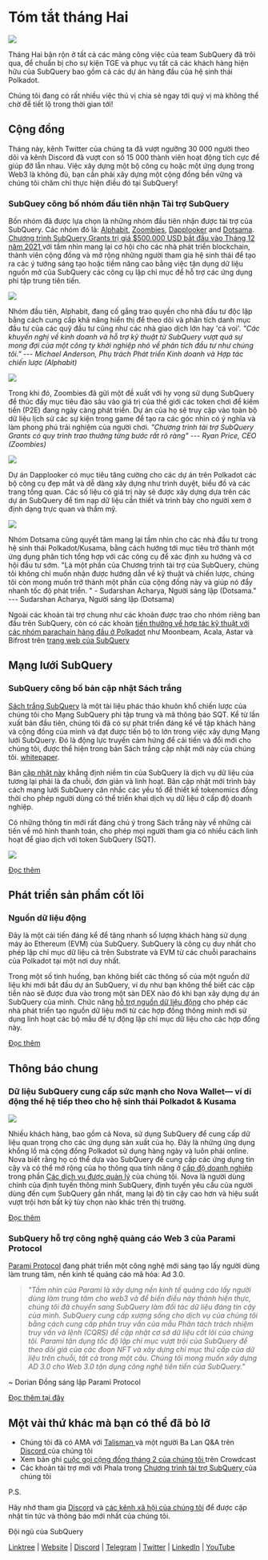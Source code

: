 # Tóm tắt tháng Hai

![](https://miro.medium.com/max/1400/1*T3DLiAKSIy-AjRia_JJjow.png)

Tháng Hai bận rộn ở tất cả các mảng công việc của team SubQuery đã trôi qua, để chuẩn bị cho sự kiện TGE và phục vụ tất cả các khách hàng hiện hữu của SubQuery bao gồm cả các dự án hàng đầu của hệ sinh thái Polkadot.

Chúng tôi đang có rất nhiều việc thú vị chia sẻ ngay tới quý vị mà không thể chờ để tiết lộ trong thời gian tới!

## Cộng đồng

Tháng này, kênh Twitter của chúng ta đã vượt ngưỡng 30 000 người theo dõi và kênh Discord đã vượt con số 15 000 thành viên hoạt động tích cực để giúp đỡ lẫn nhau. Việc xây dựng một bộ công cụ hoặc một ứng dụng trong Web3 là không đủ, bạn cần phải xây dựng một cộng đồng bền vững và chúng tôi chăm chỉ thực hiện điều đó tại SubQuery!

### SubQuey công bố nhóm đầu tiên nhận Tài trợ SubQuery

Bốn nhóm đã được lựa chọn là những nhóm đầu tiên nhận được tài trợ của SubQuery. Các nhóm đó là: [Alphabit](https://www.polkadata.xyz/), [Zoombies](https://zoombies.world/), [Dapplooker](https://dapplooker.com/) and [Dotsama](http://dotsama.ai/). [ Chương trình SubQuery Grants trị giá $500.000 USD bắt đầu vào Tháng 12 năm 2021 ](https://subquery.network/grants) với tầm nhìn mang lại cơ hội cho các nhà phát triển blockchain, thành viên cộng đồng và mở rộng những người tham gia hệ sinh thái để tạo ra các ý tưởng sáng tạo hoặc tiềm năng cao bằng việc tận dụng dữ liệu nguồn mở của SubQuery các công cụ lập chỉ mục để hỗ trợ các ứng dụng phi tập trung tiên tiến.

![](https://miro.medium.com/max/1400/1*tBnWK4svpGbGuP3mCXyGDg.png)

Nhóm đầu tiên, Alphabit, đang cố gắng trao quyền cho nhà đầu tư độc lập bằng cách cung cấp khả năng hiển thị để theo dõi và phân tích danh mục đầu tư của các quỹ đầu tư cũng như các nhà giao dịch lớn hay 'cá voi'. _"Các khuyến nghị về kinh doanh và hỗ trợ kỹ thuật từ SubQuery vượt quá sự mong đợi của một công ty khởi nghiệp nhỏ về phân tích đầu tư như chúng tôi." --- Michael Anderson, Phụ trách Phát triển Kinh doanh và Hợp tác chiến lược (Alphabit)_

![](https://miro.medium.com/max/1400/1*TpHBDhA7WqNGTOxz9LpifQ.png)

Trong khi đó, Zoombies đã gửi một đề xuất với hy vọng sử dụng SubQuery để thúc đẩy mục tiêu đào sâu vào giá trị của thế giới các token chơi để kiếm tiền (P2E) đang ngày càng phát triển. Dự án của họ sẽ truy cập vào toàn bộ dữ liệu lịch sử các sự kiện trong game để tạo ra các góc nhìn có ý nghĩa và làm phong phú trải nghiệm của người chơi. _"Chương trình tài trợ SubQuery Grants có quy trình trao thưởng từng bước rất rõ ràng" --- Ryan Price, CEO (Zoombies)_

![](https://miro.medium.com/max/1400/1*4rPD0g-pC3MOU5M5vAtS4w.png)

Dự án Dapplooker có mục tiêu tăng cường cho các dự án trên Polkadot các bộ công cụ đẹp mắt và dễ dàng xây dựng như trình duyệt, biểu đồ và các trang tổng quan. Các số liệu có giá trị này sẽ được xây dựng dựa trên các dự án SubQuery để tìm nạp dữ liệu cần thiết và trình bày cho người xem ở định dạng trực quan và thẩm mỹ.

![](https://miro.medium.com/max/1400/1*kC8QYVvlUZwUfgXTBFQbgg.png)

Nhóm Dotsama cũng quyết tâm mang lại tầm nhìn cho các nhà đầu tư trong hệ sinh thái Polkadot/Kusama, bằng cách hướng tới mục tiêu trở thành một ứng dụng phân tích tổng hợp với các công cụ để xác định xu hướng và cơ hội đầu tư sớm. "Là một phần của Chương trình tài trợ của SubQuery, chúng tôi không chỉ muốn nhận được hướng dẫn về kỹ thuật và chiến lược, chúng tôi còn mong muốn trở thành một phần của cộng đồng này và giúp nó đẩy nhanh tốc độ phát triển. "</em> - Sudarshan Acharya, Người sáng lập (Dotsama." --- Sudarshan Acharya, Người sáng lập (Dotsama)</em>

Ngoài các khoản tài trợ chung như các khoản được trao cho nhóm riêng ban đầu trên SubQuery, còn có các khoản [tiền thưởng về hợp tác kỹ thuật với các nhóm parachain hàng đầu ở Polkadot](../blogs/20220127-grants-bounties.md) như Moonbeam, Acala, Astar và Bifrost trên [trang web của SubQuery](https://subquery.network/grants)

## Mạng lưới SubQuery

### SubQuery công bố bản cập nhật Sách trắng

[Sách trắng SubQuery](https://static.subquery.network/whitepaper.pdf) là một tài liệu phác thảo khuôn khổ chiến lược của chúng tôi cho Mạng SubQuery phi tập trung và mã thông báo SQT. Kể từ lần xuất bản đầu tiên, chúng tôi đã có sự phát triển đáng kể về tập khách hàng và cộng đồng của mình và đạt được tiến bộ to lớn trong việc xây dựng Mạng lưới SubQuery. Đó là động lực truyền cảm hứng để cải tiến và đổi mới cho chúng tôi, được thể hiện trong bản Sách trắng cập nhật mới này của chúng tôi. [whitepaper](https://static.subquery.network/whitepaper.pdf).

Bản [cập nhật này](https://static.subquery.network/whitepaper.pdf) khẳng định niềm tin của SubQuery là dịch vụ dữ liệu của tương lại phải là đa chuỗi, đơn giản và linh hoạt. Bản cập nhật mới trình bày cách mạng lưới SubQuery cân nhắc các yếu tố để thiết kế tokenomics đồng thời cho phép người dùng có thể triển khai dịch vụ dữ liệu ở cấp độ doanh nghiệp.

Có những thông tin mới rất đáng chú ý trong Sách trắng này về những cải tiến về mô hình thanh toán, cho phép mọi người tham gia có nhiều cách linh hoạt để giao dịch với token SubQuery (SQT).

![](https://miro.medium.com/max/1400/1*EhLefs3-lb47y2LC4Z6jWA.png)

[Đọc thêm](../blogs/20220216-whitepaper-update.md)

## Phát triển sản phẩm cốt lõi

### Nguồn dữ liệu động

Đây là một cải tiến đáng kể để tăng nhanh số lượng khách hàng sử dụng máy ảo Ethereum (EVM) của SubQuery. SubQuery là công cụ duy nhất cho phép lập chỉ mục dữ liệu cả trên Substrate và EVM từ các chuỗi parachains của Polkadot tại một nơi duy nhất.

Trong một số tình huống, bạn không biết các thông số của một nguồn dữ liệu khi mới bắt đầu dự án SubQuery, ví dụ như bạn không thể biết các cặp tiền nào sẽ được đưa vào trong một sàn DEX nào đó khi bạn xây dựng dự án SubQuery của mình. Chức năng [hỗ trợ nguồn dữ liệu động](https://university.subquery.network/build/dynamicdatasources.html) cho phép các nhà phát triển tạo nguồn dữ liệu mới từ các hợp đồng thông minh mới sử dụng linh hoạt các bộ mẫu để tự động lập chỉ mục dữ liệu cho các hợp đồng này.

[Đọc thêm](https://university.subquery.network/build/dynamicdatasources.html)

## Thông báo chung

### Dữ liệu SubQuery cung cấp sức mạnh cho Nova Wallet— ví di động thế hệ tiếp theo cho hệ sinh thái Polkadot & Kusama

![](https://miro.medium.com/max/1400/1*NkYmEpYLpZYFRkANrvpwPw.png)

Nhiều khách hàng, bao gồm cả Nova, sử dụng SubQuery để cung cấp dữ liệu quan trọng cho các ứng dụng sản xuất của họ. Đây là những ứng dụng khổng lồ mà cộng đồng Polkadot sử dụng hàng ngày và luôn phải online. Nova biết rằng họ có thể dựa vào SubQuery để cung cấp các ứng dụng tin cậy và có thể mở rộng của họ thông qua tính năng ở [cấp độ doanh nghiệp](https://blog.subquery.network/blogs/20211228-enterprise-hosted.html) trong phần [Các dịch vụ được quản lý](https://project.subquery.network/) của chúng tôi. Nova là người dùng chính của định tuyến thông minh SubQuery, định tuyến yêu cầu của người dùng đến cụm SubQuery gần nhất, mang lại độ tin cậy cao hơn và hiệu suất vượt trội hơn bất kỳ tùy chọn nào khác trên thị trường.

[Đọc thêm](../customer_announcements/20220210-nova-wallet.md)

### SubQuery hỗ trợ công nghệ quảng cáo Web 3 của Parami Protocol

[Parami Protocol](https://parami.io/) đang phát triển một công nghệ mới sáng tạo lấy người dùng làm trung tâm, nền kinh tế quảng cáo mã hóa: Ad 3.0.

> _"Tầm nhìn của Parami là xây dựng nền kinh tế quảng cáo lấy người dùng làm trung tâm cho web3 và để biến điều này thành hiện thực, chúng tôi đã chuyển sang SubQuery làm đối tác dữ liệu đáng tin cậy của mình. SubQuery cung cấp xương sống cho dịch vụ của chúng tôi bằng cách cung cấp phần truy vấn của mẫu Phân tách trách nhiệm truy vấn và lệnh (CQRS) để cập nhật cơ sở dữ liệu cốt lõi của chúng tôi. Parami tận dụng tốc độ lập chỉ mục vượt trội của SubQuery để theo dõi giá của các đoạn NFT và xây dựng chỉ mục thứ cấp của dữ liệu trên chuỗi, tất cả trong một câu. Chúng tôi mong muốn xây dựng AD 3.0 cho Web 3.0 tận dụng công nghệ tiên tiến của SubQuery."_

~ Dorian Đồng sáng lập Parami Protocol

[Đọc thêm tại đây](../customer_announcements/20220222-parami.md)

## Một vài thứ khác mà bạn có thể đã bỏ lỡ

- Chúng tôi đã có AMA với [ Talisman ](https://talisman.xyz/) và một người Ba Lan Q&A trên [ Discord ](https://discord.com/channels/796198414798028831/796198414798028834) của chúng tôi
- Xem bản ghi [ cuộc gọi cộng đồng tháng 2 của chúng tôi ](https://www.crowdcast.io/e/subquery-sessions-february) trên Crowdcast
- Các khoản tài trợ mới với Phala trong [ Chương trình tài trợ SubQuery ](https://subquery.network/grants) của chúng tôi

P.S.

Hãy nhớ tham gia [Discord](https://discord.com/invite/subquery) và [các kênh xã hội của chúng tôi](https://linktr.ee/subquerynetwork) để được cập nhật tin tức và thông báo mới nhất của chúng tôi.

Đội ngũ của SubQuery

[Linktree](https://linktr.ee/subquerynetwork) | [Website](https://subquery.network/) | [Discord](https://discord.com/invite/78zg8aBSMG) | [Telegram](https://t.me/subquerynetwork) | [Twitter](https://twitter.com/subquerynetwork) | [LinkedIn](https://www.linkedin.com/company/subquery) | [YouTube](https://www.youtube.com/channel/UCi1a6NUUjegcLHDFLr7CqLw)
